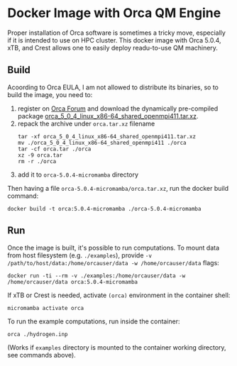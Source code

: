# Docker Image with Orca QM Engine
Proper installation of Orca software is sometimes a tricky move, especially
if it is intended to use on HPC cluster. This docker image with Orca 5.0.4, xTB,
and Crest allows one to easily deploy readu-to-use QM machinery.

## Build
Acoording to Orca EULA, I am not allowed to distribute its binaries, so to build
the image, you need to:
1. register on [Orca Forum](https://orcaforum.kofo.mpg.de) and download the dynamically pre-compiled package [orca_5_0_4_linux_x86-64_shared_openmpi411.tar.xz](https://orcaforum.kofo.mpg.de/app.php/dlext/?view=detail&df_id=189).
2. repack the archive under `orca.tar.xz` filename
    ``` shell
    tar -xf orca_5_0_4_linux_x86-64_shared_openmpi411.tar.xz
    mv ./orca_5_0_4_linux_x86-64_shared_openmpi411 ./orca
    tar -cf orca.tar ./orca
    xz -9 orca.tar
    rm -r ./orca
    ```
3. add it to `orca-5.0.4-micromamba` directory

Then having a file `orca-5.0.4-micromamba/orca.tar.xz`, run the docker build command:
``` shell
docker build -t orca:5.0.4-micromamba ./orca-5.0.4-micromamba
```

## Run
Once the image is built, it's possible to run computations. To mount data from host filesystem (e.g. `./examples`), provide `-v /path/to/host/data:/home/orcauser/data -w /home/orcauser/data` flags:

``` shell
docker run -ti --rm -v ./examples:/home/orcauser/data -w /home/orcauser/data orca:5.0.4-micromamba
```

If xTB or Crest is needed, activate `(orca)` environment in the container shell:
``` shell
micromamba activate orca
```

To run the example computations, run inside the container:
``` shell
orca ./hydrogen.inp
```

(Works if `examples` directory is mounted to the container working directory, see commands above).